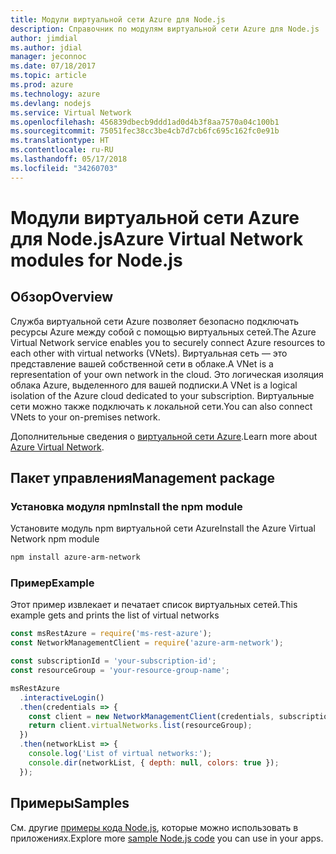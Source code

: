 ```yaml
---
title: Модули виртуальной сети Azure для Node.js
description: Справочник по модулям виртуальной сети Azure для Node.js
author: jimdial
ms.author: jdial
manager: jeconnoc
ms.date: 07/18/2017
ms.topic: article
ms.prod: azure
ms.technology: azure
ms.devlang: nodejs
ms.service: Virtual Network
ms.openlocfilehash: 456839dbecb9ddd1ad0d4b3f8aa7570a04c100b1
ms.sourcegitcommit: 75051fec38cc3be4cb7d7cb6fc695c162fc0e91b
ms.translationtype: HT
ms.contentlocale: ru-RU
ms.lasthandoff: 05/17/2018
ms.locfileid: "34260703"
---
```

# <a name="azure-virtual-network-modules-for-nodejs"></a><span data-ttu-id="ce1ff-103">Модули виртуальной сети Azure для Node.js</span><span class="sxs-lookup"><span data-stu-id="ce1ff-103">Azure Virtual Network modules for Node.js</span></span>

## <a name="overview"></a><span data-ttu-id="ce1ff-104">Обзор</span><span class="sxs-lookup"><span data-stu-id="ce1ff-104">Overview</span></span>

<span data-ttu-id="ce1ff-105">Служба виртуальной сети Azure позволяет безопасно подключать ресурсы Azure между собой с помощью виртуальных сетей.</span><span class="sxs-lookup"><span data-stu-id="ce1ff-105">The Azure Virtual Network service enables you to securely connect Azure resources to each other with virtual networks (VNets).</span></span> <span data-ttu-id="ce1ff-106">Виртуальная сеть — это представление вашей собственной сети в облаке.</span><span class="sxs-lookup"><span data-stu-id="ce1ff-106">A VNet is a representation of your own network in the cloud.</span></span> <span data-ttu-id="ce1ff-107">Это логическая изоляция облака Azure, выделенного для вашей подписки.</span><span class="sxs-lookup"><span data-stu-id="ce1ff-107">A VNet is a logical isolation of the Azure cloud dedicated to your subscription.</span></span> <span data-ttu-id="ce1ff-108">Виртуальные сети можно также подключать к локальной сети.</span><span class="sxs-lookup"><span data-stu-id="ce1ff-108">You can also connect VNets to your on-premises network.</span></span>

<span data-ttu-id="ce1ff-109">Дополнительные сведения о [виртуальной сети Azure](https://docs.microsoft.com/azure/virtual-network/virtual-networks-overview).</span><span class="sxs-lookup"><span data-stu-id="ce1ff-109">Learn more about [Azure Virtual Network](https://docs.microsoft.com/azure/virtual-network/virtual-networks-overview).</span></span>

## <a name="management-package"></a><span data-ttu-id="ce1ff-110">Пакет управления</span><span class="sxs-lookup"><span data-stu-id="ce1ff-110">Management package</span></span>

### <a name="install-the-npm-module"></a><span data-ttu-id="ce1ff-111">Установка модуля npm</span><span class="sxs-lookup"><span data-stu-id="ce1ff-111">Install the npm module</span></span>

<span data-ttu-id="ce1ff-112">Установите модуль npm виртуальной сети Azure</span><span class="sxs-lookup"><span data-stu-id="ce1ff-112">Install the Azure Virtual Network npm module</span></span>

```bash
npm install azure-arm-network
```

### <a name="example"></a><span data-ttu-id="ce1ff-113">Пример</span><span class="sxs-lookup"><span data-stu-id="ce1ff-113">Example</span></span>

<span data-ttu-id="ce1ff-114">Этот пример извлекает и печатает список виртуальных сетей.</span><span class="sxs-lookup"><span data-stu-id="ce1ff-114">This example gets and prints the list of virtual networks</span></span>

```javascript
const msRestAzure = require('ms-rest-azure');
const NetworkManagementClient = require('azure-arm-network');

const subscriptionId = 'your-subscription-id';
const resourceGroup = 'your-resource-group-name';

msRestAzure
  .interactiveLogin()
  .then(credentials => {
    const client = new NetworkManagementClient(credentials, subscriptionId);
    return client.virtualNetworks.list(resourceGroup);
  })
  .then(networkList => {
    console.log('List of virtual networks:');
    console.dir(networkList, { depth: null, colors: true });
  });

```

## <a name="samples"></a><span data-ttu-id="ce1ff-115">Примеры</span><span class="sxs-lookup"><span data-stu-id="ce1ff-115">Samples</span></span>

<span data-ttu-id="ce1ff-116">См. другие [примеры кода Node.js](https://azure.microsoft.com/resources/samples/?platform=nodejs), которые можно использовать в приложениях.</span><span class="sxs-lookup"><span data-stu-id="ce1ff-116">Explore more [sample Node.js code](https://azure.microsoft.com/resources/samples/?platform=nodejs) you can use in your apps.</span></span>
